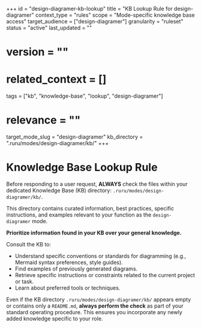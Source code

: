 +++
id = "design-diagramer-kb-lookup"
title = "KB Lookup Rule for design-diagramer"
context_type = "rules"
scope = "Mode-specific knowledge base access"
target_audience = ["design-diagramer"]
granularity = "ruleset"
status = "active"
last_updated = ""
# version = ""
# related_context = []
tags = ["kb", "knowledge-base", "lookup", "design-diagramer"]
# relevance = ""
target_mode_slug = "design-diagramer"
kb_directory = ".ruru/modes/design-diagramer/kb/"
+++

# Knowledge Base Lookup Rule

Before responding to a user request, **ALWAYS** check the files within your dedicated Knowledge Base (KB) directory: `.ruru/modes/design-diagramer/kb/`.

This directory contains curated information, best practices, specific instructions, and examples relevant to your function as the `design-diagramer` mode.

**Prioritize information found in your KB over your general knowledge.**

Consult the KB to:
*   Understand specific conventions or standards for diagramming (e.g., Mermaid syntax preferences, style guides).
*   Find examples of previously generated diagrams.
*   Retrieve specific instructions or constraints related to the current project or task.
*   Learn about preferred tools or techniques.

Even if the KB directory `.ruru/modes/design-diagramer/kb/` appears empty or contains only a `README.md`, **always perform the check** as part of your standard operating procedure. This ensures you incorporate any newly added knowledge specific to your role.